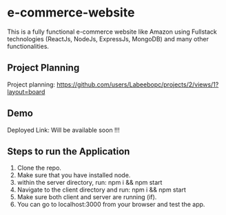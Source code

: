 # e-commerce-website
This is a fully functional e-commerce website like Amazon using Fullstack technologies (ReactJs, NodeJs, ExpressJs, MongoDB) and many other functionalities.

## Project Planning
Project planning: https://github.com/users/Labeebopc/projects/2/views/1?layout=board

## Demo
Deployed Link: Will be available soon !!!

## Steps to run the Application
   1. Clone the repo.
   2. Make sure that you have installed node.
   3. within the server directory, run: npm i && npm start
   4. Navigate to the client directory and run: npm i && npm start
   5. Make sure both client and server are running (if).
   6. You can go to localhost:3000 from your browser and test the app.
